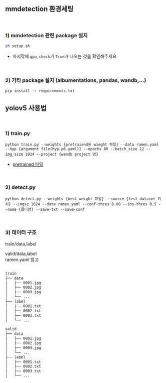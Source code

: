 ## mmdetection 환경세팅

<br>

### 1) mmdetection 관련 package 설치
```bash
sh setup.sh
```
- 마지막에 `gpu_check`가 `True`가 나오는 것을 확인해주세요

<br>

### 2) 기타 package 설치 (albumentations, pandas, wandb,...)
```bash
pip install -r requirements.txt
```

## yolov5 사용법

<br>

### 1) train.py
```
python train.py --weights {pretraiend된 wieght 파일} --data ramen.yaml --hyp {argument file(hyp.p6.yaml)} --epochs 80 --batch_size 12 --img_size 1024 --project {wandb project 명}
```
- [pretrained 파일](https://github.com/ultralytics/yolov5/releases/download/v6.1/yolov5x6.pt)

<br>

### 2) detect.py

```
python detect.py --weights {best weight 파일} --source {test dataset 위치} --imgsz 1024 --data ramen.yaml --conf-thres 0.08 --iou-thres 0.5 --name {폴더명} --save-txt --save-conf
```
<br>

### 3) 데이터 구조

train/data,label

valid/data,label
<br>
ramen.yaml 참고

```bash

train
├── data
│   ├── 0001.jpg
│   ├── 0002.jpg
│   ├── 0003.jpg
│   └── ...
├── label
│   ├── 0001.txt
│   ├── 0002.txt
│   ├── 0003.txt
│   └── ...

valid
├── data
│   ├── 0001.jpg
│   ├── 0002.jpg
│   ├── 0003.jpg
│   └── ...
├── label
│   ├── 0001.txt
│   ├── 0002.txt
│   ├── 0003.txt
│   └── ...

``` 

